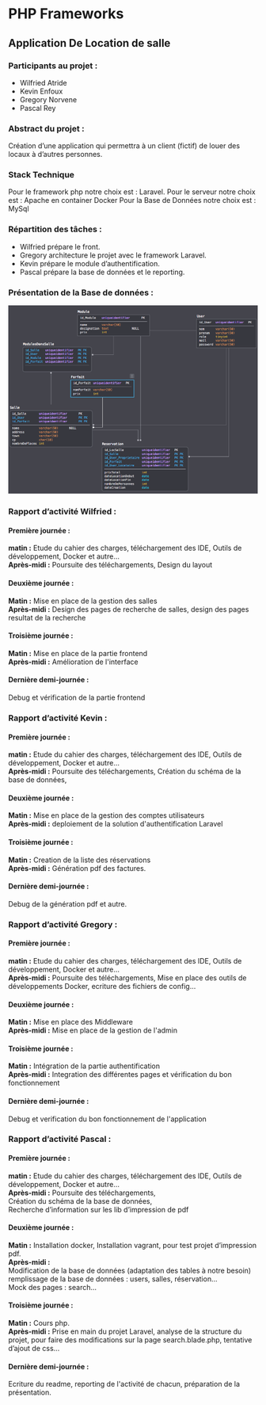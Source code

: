 # PHP Frameworks
## Application De Location de salle
### Participants au projet :
- Wilfried Atride
- Kevin Enfoux
- Gregory Norvene
- Pascal Rey
### Abstract du projet :
Création d’une application qui permettra à un client (fictif) de louer des locaux à d’autres personnes.
### Stack Technique
Pour le framework php notre choix est : Laravel.
Pour le serveur notre choix est : Apache en container Docker
Pour la Base de Données notre choix est : MySql
### Répartition des tâches :
- Wilfried prépare le front.
- Gregory architecture le projet avec le framework Laravel.
- Kevin prépare le module d’authentification.
- Pascal prépare la base de données et le reporting.
### Présentation de la Base de données :
![Schema Bdd](https://github.com/Baelgar/Laravel_Group_Projet/blob/master/doc/SchemaBdd.png)

### Rapport d’activité  **Wilfried** :
#### Première journée :
__matin :__   Etude du cahier des charges, téléchargement des IDE, Outils de développement, Docker et autre…  
__Après-midi :__ Poursuite des téléchargements, Design du layout  
#### Deuxième journée :
__Matin :__  Mise en place de la gestion des salles  
__Après-midi :__ Design des pages de recherche de salles, design des pages resultat de la recherche
#### Troisième journée :
__Matin :__ Mise en place de la partie frontend  
__Après-midi :__   Amélioration de l'interface  
#### Dernière demi-journée :
Debug et vérification de la partie frontend  

### Rapport d’activité  **Kevin** :
#### Première journée :
__matin :__  Etude du cahier des charges, téléchargement des IDE, Outils de développement, Docker et autre…  
__Après-midi :__ Poursuite des téléchargements,  Création du schéma de la base de données,  
#### Deuxième journée :
__Matin :__  Mise en place de la gestion des comptes utilisateurs  
__Après-midi :__ deploiement de la solution d'authentification Laravel  
#### Troisième journée :
__Matin :__ Creation de la liste des réservations  
__Après-midi :__ Génération pdf des factures.  
#### Dernière demi-journée :
Debug de la génération pdf et autre.  

### Rapport d’activité  **Gregory** :
#### Première journée :
__matin :__   Etude du cahier des charges, téléchargement des IDE, Outils de développement, Docker et autre…  
__Après-midi :__ Poursuite des téléchargements,  Mise en place des outils de développements Docker, ecriture des fichiers de config...    
#### Deuxième journée :
__Matin :__  Mise en place des Middleware  
__Après-midi :__ Mise en place de la gestion de l'admin  
#### Troisième journée :
__Matin :__ Intégration de la partie authentification  
__Après-midi :__ Integration des différentes pages et vérification du bon fonctionnement  
#### Dernière demi-journée :
Debug et verification du bon fonctionnement de l'application  

### Rapport d’activité **Pascal** :
#### Première journée :
__matin :__  Etude du cahier des charges, téléchargement des IDE, Outils de développement, Docker et autre…  
__Après-midi :__
Poursuite des téléchargements,  
Création du schéma de la base de données,  
Recherche d’information sur les lib d’impression de pdf  

#### Deuxième journée :
__Matin :__  Installation docker, Installation vagrant, pour test projet d’impression pdf.  
__Après-midi :__  
Modification de la base de données (adaptation des tables à notre besoin)   
remplissage de la base de données : users, salles, réservation...  
Mock des pages : search...  
#### Troisième journée :
__Matin :__ Cours php.  
__Après-midi :__ Prise en main du projet Laravel, analyse de la structure du projet, pour faire des modifications sur la page search.blade.php, tentative d’ajout de css...  
#### Dernière demi-journée :
Ecriture du readme,  reporting de l'activité de chacun, préparation de la présentation.  
